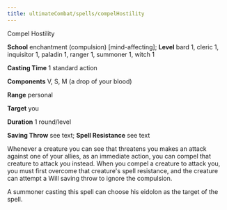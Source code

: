 ```yaml
---
title: ultimateCombat/spells/compelHostility
---
```

Compel Hostility

**School** enchantment (compulsion) [mind-affecting]; **Level** bard 1, cleric 1, inquisitor 1, paladin 1, ranger 1, summoner 1, witch 1

**Casting Time** 1 standard action

**Components** V, S, M (a drop of your blood)

**Range** personal

**Target** you

**Duration** 1 round/level

**Saving Throw** see text; **Spell Resistance** see text

Whenever a creature you can see that threatens you makes an attack against one of your allies, as an immediate action, you can compel that creature to attack you instead. When you compel a creature to attack you, you must first overcome that creature's spell resistance, and the creature can attempt a Will saving throw to ignore the compulsion.

A summoner casting this spell can choose his eidolon as the target of the spell.

